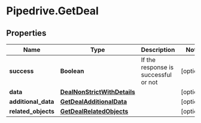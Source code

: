 # Pipedrive.GetDeal

## Properties

Name | Type | Description | Notes
------------ | ------------- | ------------- | -------------
**success** | **Boolean** | If the response is successful or not | [optional] 
**data** | [**DealNonStrictWithDetails**](DealNonStrictWithDetails.md) |  | [optional] 
**additional_data** | [**GetDealAdditionalData**](GetDealAdditionalData.md) |  | [optional] 
**related_objects** | [**GetDealRelatedObjects**](GetDealRelatedObjects.md) |  | [optional] 


